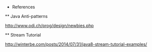 * References

** Java Anti-patterns

http://www.odi.ch/prog/design/newbies.php

** Stream Tutorial

http://winterbe.com/posts/2014/07/31/java8-stream-tutorial-examples/

